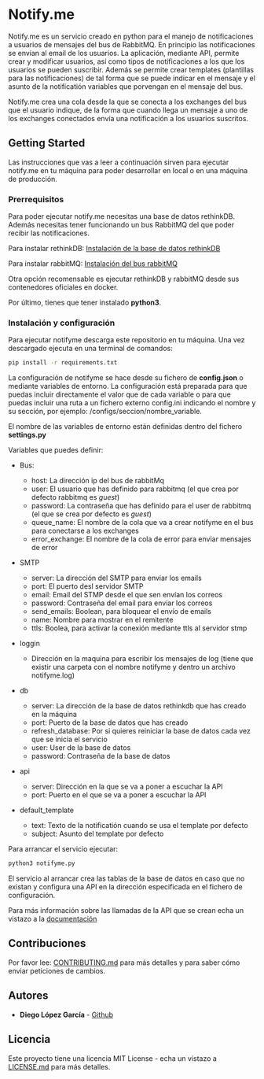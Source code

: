 # Notify.me

Notify.me es un servicio creado en python para el manejo de notificaciones a usuarios de mensajes del bus de RabbitMQ. En principio las notificaciones se envían al email de los usuarios. La aplicación, mediante API, permite crear y modificar usuarios, así como tipos de notificaciones a los que los usuarios se pueden suscribir. Además se permite crear templates (plantillas para las notificaciones) de tal forma que se puede indicar en el mensaje y el asunto de la notificatión variables que porvengan en el mensaje del bus.

Notify.me crea una cola desde la que se conecta a los exchanges del bus que el usuario indique, de la forma que cuando llega un mensaje a uno de los exchanges conectados envía una notificación a los usuarios suscritos.

## Getting Started

Las instrucciones que vas a leer a continuación sirven para ejecutar notify.me en tu máquina para poder desarrollar en local o en una máquina de producción.

### Prerrequisitos

Para poder ejecutar notify.me necesitas una base de datos rethinkDB. Además necesitas tener funcionando un bus RabbitMQ del que poder recibir las notificaciones. 

Para instalar rethinkDB:
[Instalación de la base de datos rethinkDB](https://rethinkdb.com/docs/install/)

Para instalar rabbitMQ:
[Instalación del bus rabbitMQ](https://www.rabbitmq.com/download.html)

Otra opción recomensable es ejecutar rethinkDB y rabbitMQ desde sus contenedores oficiales en docker.

Por último, tienes que tener instalado **python3**.

### Instalación y configuración

Para ejecutar notifyme descarga este repositorio en tu máquina. Una vez descargado ejecuta en una terminal de comandos:

```bash
pip install -r requirements.txt
```

La configuración de notifyme se hace desde su fichero de **config.json** o mediante variables de entorno. La configuración está preparada para que puedas incluir directamente el valor que de cada variable o para que puedas incluir una ruta a un fichero externo config.ini indicando el nombre y su sección, por ejemplo: /configs/seccion/nombre_variable.

El nombre de las variables de entorno están definidas dentro del fichero **settings.py**

Variables que puedes definir:

- Bus:
    - host: La dirección ip del bus de rabbitMq
    - user: El usuario que has definido para rabbitmq (el que crea por defecto rabbitmq es *guest*)
    - password: La contraseña que has definido para el user de rabbitmq (el que se crea por defecto es *guest*)
    - queue_name: El nombre de la cola que va a crear notifyme en el bus para conectarse a los exchanges
    - error_exchange: El nombre de la cola de error para enviar mensajes de error

- SMTP
    - server: La dirección del SMTP para enviar los emails
    - port: El puerto desl servidor SMTP
    - email: Email del STMP desde el que sen envían los correos
    - password: Contraseña del email para enviar los correos
    - send_emails: Boolean, para bloquear el envío de emails
    - name: Nombre para mostrar en el remitente 
    - ttls: Boolea, para activar la conexión mediante ttls al servidor stmp 

- loggin
    - Dirección en la maquina para escribir los mensajes de log (tiene que existir una carpeta con el nombre notifyme y dentro un archivo notifyme.log)

- db
    - server: La dirección de la base de datos rethinkdb que has creado en la máquina
    - port: Puerto de la base de datos que has creado
    - refresh_database: Por si quieres reiniciar la base de datos cada vez que se inicia el servicio
    - user: User de la base de datos
    - password: Contraseña de la base de datos

- api
    - server: Dirección en la que se va a poner a escuchar la API
    - port: Puerto en el que se va a poner a escuchar la API

- default_template
    - text: Texto de la notificatión cuando se usa el template por defecto
    - subject: Asunto del template por defecto

Para arrancar el servicio ejecutar:

```bash
python3 notifyme.py
```

El servicio al arrancar crea las tablas de la base de datos en caso que no existan y configura una API en la dirección especificada en el fichero de configuración.

Para más información sobre las llamadas de la API que se crean echa un vistazo a la [documentación](ets.github.io/notifyme)

## Contribuciones

Por favor lee: [CONTRIBUTING.md](CONTRIBUTING.md) para más detalles y para saber cómo enviar peticiones de cambios.

## Autores

* **Diego López García** - [Github](https://github.com/Frostqui)

## Licencia

Este proyecto tiene una licencia MIT License - echa un vistazo a [LICENSE.md](LICENSE.md) para más detalles.
